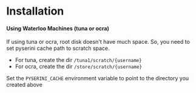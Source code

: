 # Installation

#### Using Waterloo Machines (tuna or ocra)

If using tuna or ocra, root disk doesn't have much space. So, you need to set pyserini cache path to scratch space.

- For tuna, create the dir `/tuna1/scratch/{username}`
- For ocra, create the dir `/store/scratch/{username}`

Set the `PYSERINI_CACHE` environment variable to point to the directory you created above
